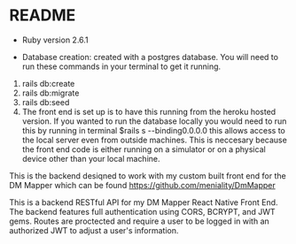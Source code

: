 # README

* Ruby version 2.6.1

* Database creation: 
created with a postgres database. You will need to run these commands in your terminal to get it running.

1. rails db:create
2. rails db:migrate
3. rails db:seed
4. The front end is set up is to have this running from the heroku hosted version. If you wanted to run the database locally you would need to run this by running in terminal $rails   s --binding0.0.0.0   this allows access to the local server even from outside machines. This is neccesary because the front end code is either running on a simulator or on a physical device other than your local machine.

This is the backend desiqned to work with my custom built front end for the DM Mapper which can be found https://github.com/meniality/DmMapper

This is a backend RESTful API for my DM Mapper React Native Front End. The backend features full authentication using CORS, BCRYPT, and JWT gems. Routes are proctected and require a user to be logged in with an authorized JWT to adjust a user's information.
